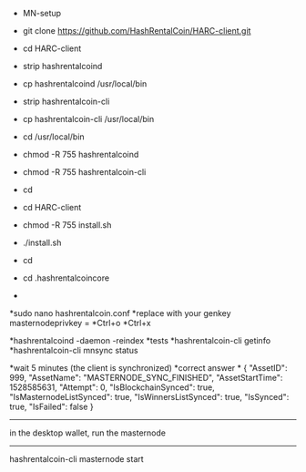 *  MN-setup

* git clone https://github.com/HashRentalCoin/HARC-client.git
* cd HARC-client
* strip hashrentalcoind
* cp hashrentalcoind /usr/local/bin
* strip hashrentalcoin-cli
* cp hashrentalcoin-cli /usr/local/bin
* cd /usr/local/bin
* chmod -R 755 hashrentalcoind
* chmod -R 755 hashrentalcoin-cli
* cd
* cd HARC-client
* chmod -R 755 install.sh
* ./install.sh
* cd
* cd .hashrentalcoincore
* 

*sudo nano hashrentalcoin.conf
*replace with your genkey masternodeprivkey = 
*Ctrl+o 
*Ctrl+x


*hashrentalcoind -daemon -reindex
*tests
*hashrentalcoin-cli getinfo
*hashrentalcoin-cli mnsync status

*wait 5 minutes (the client is synchronized)
*correct answer
*
{
  "AssetID": 999,
  "AssetName": "MASTERNODE_SYNC_FINISHED",
  "AssetStartTime": 1528585631,
  "Attempt": 0,
  "IsBlockchainSynced": true,
  "IsMasternodeListSynced": true,
  "IsWinnersListSynced": true,
  "IsSynced": true,
  "IsFailed": false
}

******
in the desktop wallet, run the masternode
******

hashrentalcoin-cli masternode start
